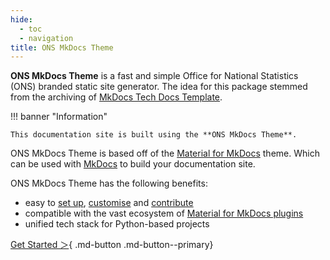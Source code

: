 ```yaml
---
hide:
  - toc
  - navigation
title: ONS MkDocs Theme
---
```


<style>
  .md-typeset h1,
  .md-content__button {
    display: none;
  }
</style>

<style> .md-typeset h1 { display: none; } .md-main__inner { margin-top: 0px; } .md-content__button { display: none; } .md-button {margin-top: 40px} </style>

**ONS MkDocs Theme** is a fast and simple Office for National Statistics (ONS) branded static site generator. The idea for this package stemmed from the archiving of [MkDocs Tech Docs Template][mkdocs_tech].

!!! banner "Information"

    This documentation site is built using the **ONS MkDocs Theme**.

ONS MkDocs Theme is based off of the [Material for MkDocs][material] theme. Which can be used with [MkDocs][MkDocs] to build your documentation site.

ONS MkDocs Theme has the following benefits:

- easy to [set up][setup], [customise][customise] and [contribute][contribute]
- compatible with the vast ecosystem of [Material for MkDocs plugins][plugins]
- unified tech stack for Python-based projects

[Get Started ＞][setup]{ .md-button .md-button--primary}

[setup]: setup.md
[customise]: customisation.md
[contribute]: contributing/reporting-a-bug.md
[material]: https://github.com/squidfunk/mkdocs-material
[plugins]: https://squidfunk.github.io/mkdocs-material/plugins/.
[mkdocs_tech]: https://github.com/ministryofjustice/mkdocs-tech-docs-template
[MkDocs]: https://www.mkdocs.org/
